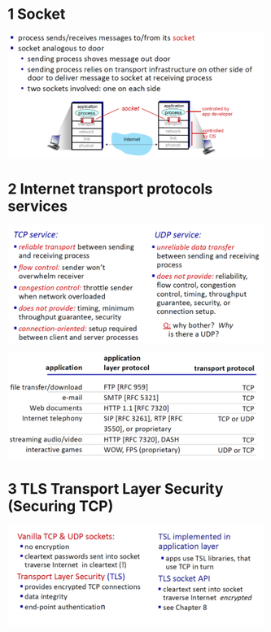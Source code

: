 
# 1 Socket


![](../60_01_Intro/image/Pasted%20image%2020241021072237.png)


# 2 Internet transport protocols services

![](../60_01_Intro/image/Pasted%20image%2020241021072630.png)



![](../60_01_Intro/image/Pasted%20image%2020241021072652.png)




# 3 TLS Transport Layer Security (Securing TCP)


![](../60_01_Intro/image/Pasted%20image%2020241021072819.png)



